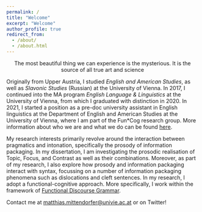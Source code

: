 ```yaml
---
permalink: /
title: "Welcome"
excerpt: "Welcome"
author_profile: true
redirect_from: 
  - /about/
  - /about.html
---
```



<p style="text-align:center;">The most beautiful thing we can experience is the mysterious. It is the source of all true art and science</p>




Originally from Upper Austria, I studied _English and American Studies_, as well as _Slavonic Studies_ (Russian) at the University of Vienna. In 2017, I continued into the MA program _English Language & Linguistics_ at the University of Vienna, from which I graduated with distinction in 2020. In 2021, I started a position as a pre-doc university assistant in English linguistics at the Department of English and American Studies at the University of Vienna, where I am part of the Fun\*Cog research group. More information about who we are and what we do can be found [here](https://anglistik.univie.ac.at/staff/teams-and-research-areas/funcog/).  

My research interests primarily revolve around the interaction between pragmatics and intonation, specifically the prosody of information packaging. In my dissertation, I am investigating the prosodic realisation of Topic, Focus, and Contrast as well as their combinations. Moreover, as part of my research, I also explore how prosody and information packaging interact with syntax, focussing on a number of information packaging phenomena such as dislocations and cleft sentences. In my research, I adopt a functional-cognitive approach. More specifically, I work within the framework of [Functional Discourse Grammar](http://www.functionaldiscoursegrammar.org/). 

Contact me at <matthias.mittendorfer@univie.ac.at> or on Twitter! 


